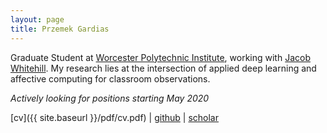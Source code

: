 ```yaml
---
layout: page
title: Przemek Gardias
---
```


Graduate Student at [Worcester Polytechnic Institute](https://web.cs.wpi.edu/), working with [Jacob Whitehill](https://users.wpi.edu/~jrwhitehill/). My research lies at the intersection of applied deep learning and affective computing for classroom observations.

*Actively looking for positions starting May 2020*

[cv]({{ site.baseurl }}/pdf/cv.pdf) \| [github](https://github.com/pgardias) \| [scholar](https://scholar.google.com/citations?user=LpoiVbkAAAAJ)
